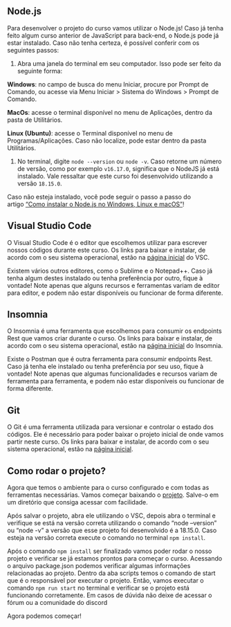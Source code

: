 ## Node.js

Para desenvolver o projeto do curso vamos utilizar o Node.js! Caso já tenha feito algum curso anterior de JavaScript para back-end, o Node.js pode já estar instalado. Caso não tenha certeza, é possível conferir com os seguintes passos:

1. Abra uma janela do terminal em seu computador. Isso pode ser feito da seguinte forma:

**Windows**: no campo de busca do menu Iniciar, procure por Prompt de Comando, ou acesse via Menu Iniciar > Sistema do Windows > Prompt de Comando.

**MacOs**: acesse o terminal disponível no menu de Aplicações, dentro da pasta de Utilitários.

**Linux (Ubuntu)**: acesse o Terminal disponível no menu de Programas/Aplicações. Caso não localize, pode estar dentro da pasta Utilitários.

1. No terminal, digite `node --version` ou `node -v`. Caso retorne um número de versão, como por exemplo `v16.17.0`, significa que o NodeJS já está instalado. Vale ressaltar que este curso foi desenvolvido utilizando a versão `18.15.0`.

Caso não esteja instalado, você pode seguir o passo a passo do artigo [“Como instalar o Node.js no Windows, Linux e macOS”](https://www.alura.com.br/artigos/como-instalar-node-js-windows-linux-macos)!

## Visual Studio Code

O Visual Studio Code é o editor que escolhemos utilizar para escrever nossos códigos durante este curso. Os links para baixar e instalar, de acordo com o seu sistema operacional, estão na [página inicial](https://code.visualstudio.com/) do VSC.

Existem vários outros editores, como o Sublime e o Notepad++. Caso já tenha algum destes instalado ou tenha preferência por outro, fique à vontade! Note apenas que alguns recursos e ferramentas variam de editor para editor, e podem não estar disponíveis ou funcionar de forma diferente.

## Insomnia

O Insomnia é uma ferramenta que escolhemos para consumir os endpoints Rest que vamos criar durante o curso. Os links para baixar e instalar, de acordo com o seu sistema operacional, estão na [página inicial](https://insomnia.rest/download) do Insomnia.

Existe o Postman que é outra ferramenta para consumir endpoints Rest. Caso já tenha ele instalado ou tenha preferência por seu uso, fique à vontade! Note apenas que algumas funcionalidades e recursos variam de ferramenta para ferramenta, e podem não estar disponíveis ou funcionar de forma diferente.

## Git

O Git é uma ferramenta utilizada para versionar e controlar o estado dos códigos. Ele é necessário para poder baixar o projeto inicial de onde vamos partir neste curso. Os links para baixar e instalar, de acordo com o seu sistema operacional, estão na [página inicial](https://git-scm.com/downloads).

## Como rodar o projeto?

Agora que temos o ambiente para o curso configurado e com todas as ferramentas necessárias. Vamos começar baixando o [projeto](https://github.com/alura-cursos/seguranca-nodejs/tree/main). Salve-o em um diretório que consiga acessar com facilidade.

Após salvar o projeto, abra ele utilizando o VSC, depois abra o terminal e verifique se está na versão correta utilizando o comando “node –version” ou “node -v” a versão que esse projeto foi desenvolvido é a 18.15.0. Caso esteja na versão correta execute o comando no terminal `npm install`.

Após o comando `npm install` ser finalizado vamos poder rodar o nosso projeto e verificar se já estamos prontos para começar o curso. Acessando o arquivo package.json podemos verificar algumas informações relacionadas ao projeto. Dentro da aba scripts temos o comando de start que é o responsável por executar o projeto. Então, vamos executar o comando `npm run start` no terminal e verificar se o projeto está funcionando corretamente. Em casos de dúvida não deixe de acessar o fórum ou a comunidade do discord

Agora podemos começar!